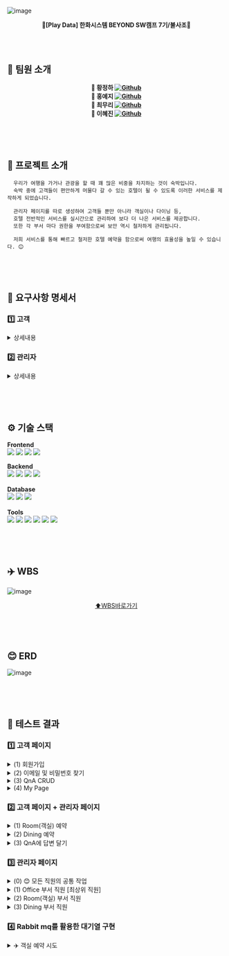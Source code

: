 ![image](https://github.com/user-attachments/assets/80fc49d7-565c-4d10-9104-88b5792414ab)
<div align=center>
  
  **🦅[Play Data] 한화시스템 BEYOND SW캠프 7기/불사조🦅**
</div>

<br><br>
## 👥 팀원 소개
<div align=center>
  
  **🐷 황정하 [![Github](https://img.shields.io/badge/Github-Link-1f425f.svg)](https://github.com/NaturalHwang)**<br>
  **🐯 홍예지 [![Github](https://img.shields.io/badge/Github-Link-1f425f.svg)](https://github.com/H-Yeji)**<br>
  **🐯 최무리 [![Github](https://img.shields.io/badge/Github-Link-1f425f.svg)](https://github.com/Choi-Moori)**<br>
  **🐉 이혜진 [![Github](https://img.shields.io/badge/Github-Link-1f425f.svg)](https://github.com/hjin111)**<br>
</div>
<br><br><br>

## 🏨 프로젝트 소개
```
  우리가 여행을 가거나 관광을 할 때 꽤 많은 비중을 차지하는 것이 숙박입니다. 
  숙박 중에 고객들이 편안하게 머물다 갈 수 있는 호텔이 될 수 있도록 이러한 서비스를 제작하게 되었습니다.

  관리자 페이지를 따로 생성하여 고객들 뿐만 아니라 객실이나 다이닝 등,
  호텔 전반적인 서비스를 실시간으로 관리하여 보다 더 나은 서비스를 제공합니다.
  또한 각 부서 마다 권한을 부여함으로써 보안 역시 철저하게 관리됩니다.

  저희 서비스를 통해 빠르고 철저한 호텔 예약을 함으로써 여행의 효율성을 높일 수 있습니다. 😊 
```

<br><br><br>

## 📢 요구사항 명세서

### 1️⃣ 고객 
<details>
  <summary> 상세내용 </summary>
  
 - 회원관련<br>
  (1) 새로운 고객은 회원가입을 할 수 있다.<br>
  (2) 회원은 본인의 정보를 조회할 수 있다.<br>
  (3) 회원은 본인의 정보(비밀번호)를 수정할 수 있다.<br>
  (4) 회원은 탈퇴를 할 수 있다.<br>
<br>

 - 예약관련<br>
  (1) 회원은 객실을 예약할 수 있다.<br>
  (2) 회원은 객실 예약을 조회할 수 있다.<br>
  (3) 회원은 객실 예약을 취소할 수 있다. <br>
  (4) 회원은 다이닝을 예약할 수 있다.<br>
  (5) 회원은 다이닝 예약을 조회할 수 있다.<br>
  (6) 회원은 다이닝 예약을 취소할 수 있다.<br>
<br>

- Q&A 게시판<br>
  (1) 회원은 Q&A를 통해 문의할 수 있다.<br>
  (2) 회원은 자신이 작성한 Q&A를 조회할 수 있다.<br>
  (3) 회원은 자신이 작성한 Q&A를 수정할 수 있다.<br>
  (4) 회원은 자신이 작성한 Q&A를 삭제할 수 있다.<br>
  (5) 회원은 자신이 작성한 Q&A의 답변에 대한 관리자의 알림을 받을 수 있다.<br>
</details>


### 2️⃣ 관리자 

<details>
  <summary> 상세내용 </summary>
  
 - 회원 및 예약 관리 <br>
  (1) 관리자(직원)는 고객의 정보를 조회할 수 있다.<br>
  (2) 관리자는 각 부서마다 해당하는 고객의 예약 정보(객실, 다이닝)를 조회할 수 있다.<br>
  (3) 관리자는 요청 시 각 부서에 해당하는 고객의 예약 정보를 수정할 수 있다. <br>
  (4) 관리자는 요청 시 각 부서에 해당하는 고객의 예약 정보를 취소할 수 있다.<br>
  (5) 관리자는 Q&A 게시판의 목록을 조회할 수 있다. <br>
  (6) 관리자는 Q&A 게시판에 답변을 달 수 있다. <br>
  (7) 각 부서 관리자는 해당 부서의 실시간 알림(예약: 다이닝, 객실 )을 받을 수 있다.<br>
<br>

 -  세부 관리자 권한 <br>
  (1) 관리자는 객실팀과 식음팀, 오피스로 나뉜다. <br>
  (2) 관리자는 본인의 정보를 조회할 수 있다.<br>
  (3) 관리자는 본인의 정보(비밀번호)를 수정할 수 있다.<br>
<br>

- 서비스 관리  <br>
  (0) Office 부서 관리자는 새로 입사한 회원을 등록할 수 있다.<br>
  (1) Office 부서 관리자는 퇴사자의 ID를 삭제할 수 있다.<br>
  (2) Dining 부서 관리자는 dining 메뉴를 추가할 수 있다.<br>
  (3) Dining 부서 관리자는 dining 메뉴를 수정할 수 있다.<br>
  (4) Dining 부서 관리자는 dining 메뉴를 삭제할 수 있다.<br>
  (5) Room 부서 관리자는 객실 요금을 수정할 수 있다.<br>

</details>


<br><br><br>

## ⚙️ 기술 스택

**Frontend**<br>
<img src="https://img.shields.io/badge/vue.js-4FC08D?style=for-the-badge&logo=vue.js&logoColor=white">
<img src="https://img.shields.io/badge/javascript-F7DF1E?style=for-the-badge&logo=javascript&logoColor=black">
<img src="https://img.shields.io/badge/html-E34F26?style=for-the-badge&logo=html5&logoColor=white">
<img src="https://img.shields.io/badge/css-1572B6?style=for-the-badge&logo=css3&logoColor=white">
<br>

**Backend**<br>
<img src="https://img.shields.io/badge/Java-007396?style=for-the-badge&logo=Java&logoColor=white"> 
<img src="https://img.shields.io/badge/Spring-6DB33F?style=for-the-badge&logo=Spring&logoColor=white">
<img src="https://img.shields.io/badge/Spring Boot-6DB33F?style=for-the-badge&logo=spring boot&logoColor=white">
<img src="https://img.shields.io/badge/rabbitmq-%23FF6600.svg?&style=for-the-badge&logo=rabbitmq&logoColor=white">
<br><br>
**Database**<br>
<img src="https://img.shields.io/badge/mysql-4479A1?style=for-the-badge&logo=mysql&logoColor=white"> 
<img src="https://img.shields.io/badge/mariaDB-003545?style=for-the-badge&logo=mariaDB&logoColor=white">
<img src="https://img.shields.io/badge/redis-%23DD0031.svg?&style=for-the-badge&logo=redis&logoColor=white">
<br><br>
**Tools**<br>
<img src="https://img.shields.io/badge/IntelliJ_IDEA-000000.svg?style=for-the-badge&logo=intellij-idea&logoColor=white">
<img src="https://img.shields.io/badge/Made%20for-VSCode-1f425f.svg">
<img src="https://img.shields.io/badge/Postman-FF6C37?style=for-the-badge&logo=postman&logoColor=white">
<img src="https://img.shields.io/badge/git-F05032?style=for-the-badge&logo=git&logoColor=white">
<img src="https://img.shields.io/badge/github-181717?style=for-the-badge&logo=github&logoColor=white">
<img src="https://img.shields.io/badge/Notion-black?style=for-the-badge&logo=Notion&logoColor=white"/>


<br><br><br>

## ✈️ WBS
![image](https://github.com/user-attachments/assets/b62cbf6f-c7f1-4a00-aa94-06701a09f7af)

<div align=center>

  [⬆️WBS바로가기](https://docs.google.com/spreadsheets/d/1X0fafalLJS0A_FwmI4IMyJMZsv2F3uoe/edit?usp=sharing&ouid=106399302288862850251&rtpof=true&sd=true)
</div>
<br><br><br>

## 😊 ERD
![image](https://github.com/user-attachments/assets/03bd6cc7-4ecc-4e9a-961e-20c05261f2e3)

<br><br><br> 

## 🧪 테스트 결과 
### 1️⃣ 고객 페이지
<details>
  <summary>(1) 회원가입</summary>
  <br>

  * 이메일 인증을 통해 회원가입<br>
    <img src="https://github.com/user-attachments/assets/731144a2-68cc-40fb-89da-97a3f85bdb51" width=700><br>
    <img src="https://github.com/user-attachments/assets/6b0a5ecc-dba2-4421-b738-fd6bc329676d" width=700>
    <br><br>
    
</details>
<details>
  <summary>(2) 이메일 및 비밀번호 찾기</summary>
  <br>
  
  * 이메일 찾기<br>
    <img src="https://github.com/user-attachments/assets/11ff4999-a218-4a74-8487-f0816c13b6b9" width=700>
    <br><br>
    
  * 비밀번호 찾기<br>
    <img src="https://github.com/user-attachments/assets/0abe1a7f-6481-4126-be3e-746c76499666" width=700>
    <br><br>
</details>
<details>
  <summary>(3) QnA CRUD</summary>
  <br>
  
  * QnA 작성 및 조회<br> 
  <img src="https://github.com/user-attachments/assets/6882017d-9372-466b-a43e-be3acd2c2930" width=700>
    <br><br>
    
  * QnA 수정 및 삭제<br>
  <img src="https://github.com/user-attachments/assets/5adf8b5c-bb2d-4cfb-8e1e-db90d0b395d4" width=700>
  <img src="https://github.com/user-attachments/assets/2df897e5-2cc2-4546-8b89-3eaab102b6a7" width=700>
    <br><br>
</details>
<details>
  <summary>(4) My Page</summary>
  <br>

  * 내가 예약한 Dining 목록/상세내역 조회 및 예약 삭제<br>
  <img src="https://github.com/user-attachments/assets/6d83b8bc-1be0-44cd-b16d-1e5907c5bba3" width=700>
  <br><br>
  
  * 내가 예약한 Room 목록/상세내역 조회 및 예약 삭제<br>
  <img src="https://github.com/user-attachments/assets/2db27547-f063-4762-8466-300ce9a8296a" width=700>
  <br><br>

  * 비밀번호 변경 - 변경하는 비밀번호가 일치하지 않을 때<br>
  <img src="https://github.com/user-attachments/assets/be07c9b0-695a-49a3-9a2a-2d90c968aebb" width=700>
  <br><br>

  * 비밀번호 변경에 성공<br>
  <img src="https://github.com/user-attachments/assets/3efce678-76fc-4c77-ac71-81199e30e114" width=700>
  <br><br>

  * 회원 탈퇴하기 <br>
  <img src="https://github.com/user-attachments/assets/c8686ae7-45dc-49b3-beb5-c5982d2674ce" width=700>
    <br><br>
  
</details>

### 2️⃣ 고객 페이지 + 관리자 페이지 
<details>
  <summary>(1) Room(객실) 예약 </summary>
  <br>

  * 💡 설명 <br>
  <img src="https://github.com/user-attachments/assets/47a475f2-339d-480c-a869-8d4d007dd240" width=700>
  
  * 홈페이지를 통해 고객이 객실 예약을 진행<br>
  <img src="https://github.com/user-attachments/assets/9651c2f9-b69d-4fa3-b548-41541554972e" width=700>
    <br><br>
    
  * 관리자 페이지에서 객실 예약이 들어오면 실시간 알림(SSE) 조회<br>
  <img src="https://github.com/user-attachments/assets/8ca28e96-601f-46f8-861d-92e5c5cdee57" width=700>
    <br><br>
    
  * ➕ 여러 개의 객실 예약이 들어온 경우 실시간 알림(SSE) 조회
  <img src="https://github.com/user-attachments/assets/5863d170-7e02-4840-a0a1-80da30f9ce88" width=700>
    <br><br>
</details>
<details>
  <summary>(2) Dining 예약 </summary>
  <br>
  
  * 홈페이지를 통해 고객이 다이닝 예약을 진행 > 관리자 페이지에서 실시간 알림 (SSE) 조회<br>
  <img src="https://github.com/user-attachments/assets/4068b2b0-b224-43b3-bbb0-a9ec2297a14b" width=700>
  <br><br>

  * 💡 부서마다 예약 알림 접근 제한 - ex) KorDinig의 예약이 들어왔을 때 ChiDining 부서의 직원에게는 알림이 가지 않음<br>
  <img src="https://github.com/user-attachments/assets/6aa7dd0e-38f8-400f-9f7d-fb8bd625a046" width=700>
  <br><br>
</details>
<details>
  <summary>(3) QnA에 답변 달기 </summary>
  <br>
  
  * 관리자 페이지를 통해 들어온 QnA에 답변 달기 <br>
  <img src="https://github.com/user-attachments/assets/2c683c20-20ec-4f31-9f13-97c699b77cfe" width=700>
    <br><br>
    
  * 답변이 달리면 해당 고객의 페이지에 실시간 알림 숫자 업데이트<br>
  <img src="https://github.com/user-attachments/assets/be2034e9-8d3a-4ee2-9b05-cea62f6565b2" width=700>
    <br><br>
</details>


### 3️⃣ 관리자 페이지 
<details>
  <summary>(0) 😊 모든 직원의 공통 작업 </summary>
  <br>

  * 로그인 및 본인의 정보 확인
   <img src="https://github.com/user-attachments/assets/2e83f59f-dac5-4901-b15f-e8e0997c7844" width=700>
    <br><br>
    
  * 비밀번호 변경<br>
  <img src="https://github.com/user-attachments/assets/69818d09-b57f-40b7-b5ea-5dce928e0a23" width=700>
    <br><br>
    
  * 고객의 목록 및 상세 내역 조회<br>
  <img src="https://github.com/user-attachments/assets/d0417a88-56ac-4f9c-af1e-c1c613f87028" width=700>
    <br><br>

</details>
<details>
  <summary>(1) Office 부서 직원 [최상위 직원] </summary>
  <br>
  
  * 모든 직원들의 목록 조회 (검색 기능)<br>
  <img src="https://github.com/user-attachments/assets/99115b4a-0442-4c53-b731-4974de06be23" width=700>
    <br><br>
    
  * 직원의 상세 내역 조회 및 직급 변경 / 퇴사처리<br>
  <img src="https://github.com/user-attachments/assets/4d1335e9-86b2-4c48-9d88-da6b229cc0e4" width=700>
    <br><br>
    
  * 새로 입사한 직원을 등록 : 초기 비밀번호 12341234<br>
  <img src="https://github.com/user-attachments/assets/d27e50be-3a29-4de3-aff7-c98c9b53c20f" width=700>
    <br><br>

    
  * ➕ Room/Dining 예약 내역 조회 불가 (권한 없음) : Office관리자는 Room 예약 내역 조회 기능에 접근할 수 없음<br>
  <img src="https://github.com/user-attachments/assets/0a8d9e14-0882-4e3a-8a42-ffadd2d65a13" width=700>
    <br><br>
</details>
<details>
  <summary>(2) Room(객실) 부서 직원 </summary>
  <br>
  
  * 조회하고자 하는 고객의 이메일을 검색하여 객실 예약 내역 조회<br>
  <img src="https://github.com/user-attachments/assets/df672833-b420-4c46-a79f-fc061f83ac13" width=700>
    <br><br>
    
  * 객실 예약 수정 / 삭제<br>
  <img src="https://github.com/user-attachments/assets/04a468a8-468a-4439-8f5e-3945eb4a8075" width=700>
    <br><br>
    
  * 객실의 base price 변경 <br>
  <img src="https://github.com/user-attachments/assets/1f65f519-85a7-4ee0-97da-3804d2a349e5" width=700>
    <br><br>
</details>
<details>
  <summary>(3) Dining 부서 직원 </summary>
  <br>
  
  * 조회하고자 하는 고객의 이메일을 검색하여 다이닝 예약 내역 조회<br>
  <img src="https://github.com/user-attachments/assets/94b33c24-7bab-4deb-84e1-bbcb357d681d" width=700>
    <br><br>
    
  * 다이닝 예약 상세 내역 조회 / 수정 / 삭제<br>
  <img src="https://github.com/user-attachments/assets/8ecb40d4-e2fb-4391-a68b-0c4fad933368" width=700>
    <br><br>
    
  * 각 다이닝별 메뉴 추가 / 가격 수정 / 삭제<br>
  <img src="https://github.com/user-attachments/assets/64feb06a-90a7-4183-9586-bc633e5f7557" width=700>
  <img src="https://github.com/user-attachments/assets/1b795823-d14c-4458-ac3c-27197c176051" width=700>
    <br><br>
</details>

### 4️⃣ Rabbit mq를 활용한 대기열 구현  

<details>
  <summary>✈️ 객실 예약 시도</summary>
  <br>

  * 💡 설명 
  <img src="https://github.com/user-attachments/assets/4c1ea456-e666-4c0f-bea7-bd6d1d2efea4" width=700>
  <img src="https://github.com/user-attachments/assets/71caf0f2-9c8a-4a44-9e2c-6abc7546144c" width=700>
  <br>

  * 🖥️ 화면 
  <img src="https://github.com/user-attachments/assets/27f607ac-370e-4291-a282-8a968ee1d5e9" width=700>  
</details>




